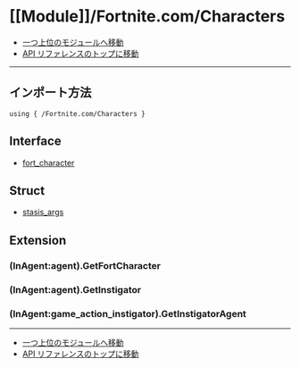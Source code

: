 # [[Module]]/Fortnite.com/Characters

- [一つ上位のモジュールへ移動](../main.md)
- [API リファレンスのトップに移動](../../main.md)

---

## インポート方法

```verse
using { /Fortnite.com/Characters }
```

## Interface

- [fort_character](./I_fort_character/main.md)

## Struct

- [stasis_args](./S_stasis_args/main.md)

## Extension

### (InAgent:agent).GetFortCharacter

### (InAgent:agent).GetInstigator

### (InAgent:game_action_instigator).GetInstigatorAgent

---

- [一つ上位のモジュールへ移動](../main.md)
- [API リファレンスのトップに移動](../../main.md)

